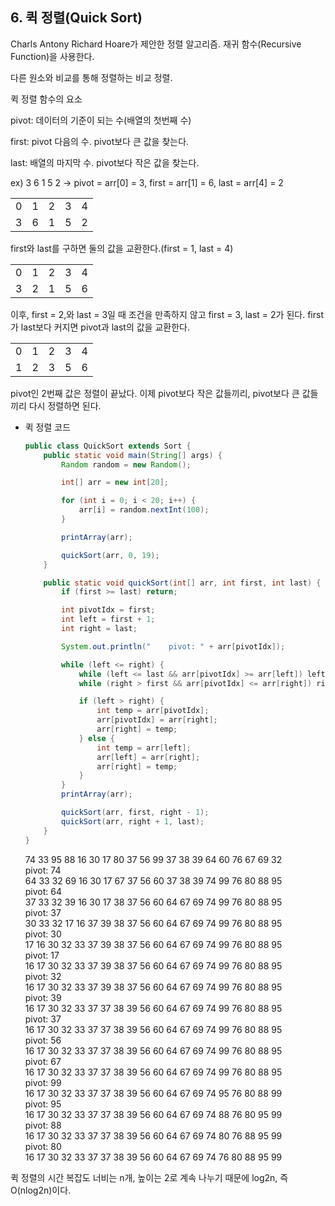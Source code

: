 ## 6. 퀵 정렬(Quick Sort)

Charls Antony Richard Hoare가 제안한 정렬 알고리즘. 재귀 함수(Recursive Function)을 사용한다.

다른 원소와 비교를 통해 정렬하는 비교 정렬.

퀵 정렬 함수의 요소

pivot: 데이터의 기준이 되는 수(배열의 첫번째 수)

first: pivot 다음의 수. pivot보다 큰 값을 찾는다.

last: 배열의 마지막 수. pivot보다 작은 값을 찾는다.

ex) 3 6 1 5 2 → pivot = arr[0] = 3, first = arr[1] = 6, last = arr[4] = 2

|   |   |   |   |   |
|---|---|---|---|---|
|0|1|2|3|4|
|3|6|1|5|2|

first와 last를 구하면 둘의 값을 교환한다.(first = 1, last = 4)

|   |   |   |   |   |
|---|---|---|---|---|
|0|1|2|3|4|
|3|2|1|5|6|

이후, first = 2,와 last = 3일 때 조건을 만족하지 않고 first = 3, last = 2가 된다. first가 last보다 커지면 pivot과 last의 값을 교환한다.

|   |   |   |   |   |
|---|---|---|---|---|
|0|1|2|3|4|
|1|2|3|5|6|

pivot인 2번째 값은 정렬이 끝났다. 이제 pivot보다 작은 값들끼리, pivot보다 큰 값들끼리 다시 정렬하면 된다.

- 퀵 정렬 코드
    
    ```Java
    public class QuickSort extends Sort {
        public static void main(String[] args) {
            Random random = new Random();
    
            int[] arr = new int[20];
    
            for (int i = 0; i < 20; i++) {
                arr[i] = random.nextInt(100);
            }
    
            printArray(arr);
    
            quickSort(arr, 0, 19);
        }
    
        public static void quickSort(int[] arr, int first, int last) {
            if (first >= last) return;
    
            int pivotIdx = first;
            int left = first + 1;
            int right = last;
    
            System.out.println("    pivot: " + arr[pivotIdx]);
    
            while (left <= right) {
                while (left <= last && arr[pivotIdx] >= arr[left]) left++;
                while (right > first && arr[pivotIdx] <= arr[right]) right--;
    
                if (left > right) {
                    int temp = arr[pivotIdx];
                    arr[pivotIdx] = arr[right];
                    arr[right] = temp;
                } else {
                    int temp = arr[left];
                    arr[left] = arr[right];
                    arr[right] = temp;
                }
            }
            printArray(arr);
    
            quickSort(arr, first, right - 1);
            quickSort(arr, right + 1, last);
        }
    }
    ```
    
    74 33 95 88 16 30 17 80 37 56 99 37 38 39 64 60 76 67 69 32  
    pivot: 74  
    64 33 32 69 16 30 17 67 37 56 60 37 38 39 74 99 76 80 88 95  
    pivot: 64  
    37 33 32 39 16 30 17 38 37 56 60 64 67 69 74 99 76 80 88 95  
    pivot: 37  
    30 33 32 17 16 37 39 38 37 56 60 64 67 69 74 99 76 80 88 95  
    pivot: 30  
    17 16 30 32 33 37 39 38 37 56 60 64 67 69 74 99 76 80 88 95  
    pivot: 17  
    16 17 30 32 33 37 39 38 37 56 60 64 67 69 74 99 76 80 88 95  
    pivot: 32  
    16 17 30 32 33 37 39 38 37 56 60 64 67 69 74 99 76 80 88 95  
    pivot: 39  
    16 17 30 32 33 37 37 38 39 56 60 64 67 69 74 99 76 80 88 95  
    pivot: 37  
    16 17 30 32 33 37 37 38 39 56 60 64 67 69 74 99 76 80 88 95  
    pivot: 56  
    16 17 30 32 33 37 37 38 39 56 60 64 67 69 74 99 76 80 88 95  
    pivot: 67  
    16 17 30 32 33 37 37 38 39 56 60 64 67 69 74 99 76 80 88 95  
    pivot: 99  
    16 17 30 32 33 37 37 38 39 56 60 64 67 69 74 95 76 80 88 99  
    pivot: 95  
    16 17 30 32 33 37 37 38 39 56 60 64 67 69 74 88 76 80 95 99  
    pivot: 88  
    16 17 30 32 33 37 37 38 39 56 60 64 67 69 74 80 76 88 95 99  
    pivot: 80  
    16 17 30 32 33 37 37 38 39 56 60 64 67 69 74 76 80 88 95 99  
    

퀵 정렬의 시간 복잡도 너비는 n개, 높이는 2로 계속 나누기 때문에 log2n, 즉 O(nlog2n)이다.